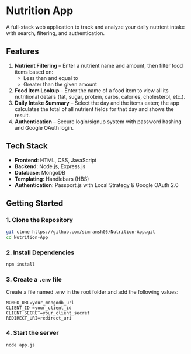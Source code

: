 # Nutrition App

A full-stack web application to track and analyze your daily nutrient intake with search, filtering, and authentication.

## Features
1. **Nutrient Filtering** – Enter a nutrient name and amount, then filter food items based on:
   - Less than and equal to
   - Greater than the given amount
2. **Food Item Lookup** – Enter the name of a food item to view all its nutritional details (fat, sugar, protein, carbs, calories, cholesterol, etc.).
3. **Daily Intake Summary** – Select the day and the items eaten; the app calculates the total of all nutrient fields for that day and shows the result.
4. **Authentication** – Secure login/signup system with password hashing and Google OAuth login.

## Tech Stack
- **Frontend**: HTML, CSS, JavaScript
- **Backend**: Node.js, Express.js
- **Database**: MongoDB
- **Templating**: Handlebars (HBS)
- **Authentication**: Passport.js with Local Strategy & Google OAuth 2.0

## Getting Started

### 1. Clone the Repository
```bash
git clone https://github.com/simransh05/Nutrition-App.git
cd Nutrition-App
```

### 2. Install Dependencies
```bash
npm install
```

### 3. Create a ```.env``` file 
Create a file named .env in the root folder and add the following values:
```env
MONGO_URL=your_mongodb_url
CLIENT_ID =your_client_id
CLIENT_SECRET=your_client_secret
REDIRECT_URI=redirect_uri
```

### 4. Start the server
```bash
node app.js
```
